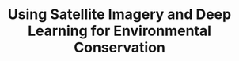 ---
title: Using Satellite Imagery and Deep Learning for Environmental Conservation
permalink: /portfolio/capstone
header:
image:  
    feature: /assets/images/capstone_images/title.jpg
---